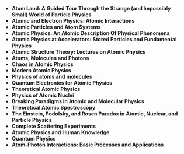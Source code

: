 
<ul>
<li><b><a target="_blank" href="https://github.com/manjunath5496/Atomic-Physics-Books/blob/master/ap(1).pdf" style="text-decoration:none;">Atom Land: A Guided Tour Through the Strange (and Impossibly Small) World of Particle Physics</a></b></li>
                                <li><b><a target="_blank" href="https://github.com/manjunath5496/Atomic-Physics-Books/blob/master/ap(2).pdf" style="text-decoration:none;">Atomic and Electron Physics: Atomic Interactions</a></b></li>
                                <li><b><a target="_blank" href="https://github.com/manjunath5496/Atomic-Physics-Books/blob/master/ap(3).pdf" style="text-decoration:none;">Atomic Particles and Atom Systems</a></b></li>
 <li><b><a target="_blank" href="https://github.com/manjunath5496/Atomic-Physics-Books/blob/master/ap(4).pdf" style="text-decoration:none;">Atomic Physics: An Atomic Description Of Physical Phenomena </a></b></li>                              
<li><b><a target="_blank" href="https://github.com/manjunath5496/Atomic-Physics-Books/blob/master/ap(5).pdf" style="text-decoration:none;">Atomic Physics at Accelerators: Stored Particles and Fundamental Physics </a></b></li>
                                
 <li><b><a target="_blank" href="https://github.com/manjunath5496/Atomic-Physics-Books/blob/master/ap(6).pdf" style="text-decoration:none;">Atomic Structure Theory: Lectures on Atomic Physics</a></b></li>
                          
<li><b><a target="_blank" href="https://github.com/manjunath5496/Atomic-Physics-Books/blob/master/ap(7).pdf" style="text-decoration:none;">Atoms, Molecules and Photons</a></b></li>
                                <li><b><a target="_blank" href="https://github.com/manjunath5496/Atomic-Physics-Books/blob/master/ap(8).pdf" style="text-decoration:none;">Chaos in Atomic Physics</a></b></li>
                                <li><b><a target="_blank" href="https://github.com/manjunath5496/Atomic-Physics-Books/blob/master/ap(9).pdf" style="text-decoration:none;">Modern Atomic Physics</a></b></li>
                                
<li><b><a target="_blank" href="https://github.com/manjunath5496/Atomic-Physics-Books/blob/master/ap(10).pdf" style="text-decoration:none;">Physics of atoms and molecules</a></b></li>

 <li><b><a target="_blank" href="https://github.com/manjunath5496/Atomic-Physics-Books/blob/master/ap(11).pdf" style="text-decoration:none;">Quantum Electronics for Atomic Physics </a></b></li>
                          
<li><b><a target="_blank" href="https://github.com/manjunath5496/Atomic-Physics-Books/blob/master/ap(12).pdf" style="text-decoration:none;">Theoretical Atomic Physics</a></b></li>

<li><b><a target="_blank" href="https://github.com/manjunath5496/Atomic-Physics-Books/blob/master/ap(13).pdf" style="text-decoration:none;">Physics of Atomic Nuclei</a></b></li>
                                <li><b><a target="_blank" href="https://github.com/manjunath5496/Atomic-Physics-Books/blob/master/ap(14).pdf" style="text-decoration:none;">Breaking Paradigms in Atomic and Molecular Physics</a></b></li>
                                
<li><b><a target="_blank" href="https://github.com/manjunath5496/Atomic-Physics-Books/blob/master/ap(15).pdf" style="text-decoration:none;">Theoretical Atomic Spectroscopy</a></b></li>


 <li><b><a target="_blank" href="https://github.com/manjunath5496/Atomic-Physics-Books/blob/master/ap(16).pdf" style="text-decoration:none;">The Einstein, Podolsky, and Rosen Paradox in Atomic, Nuclear, and Particle Physics </a></b></li>
                          
<li><b><a target="_blank" href="https://github.com/manjunath5496/Atomic-Physics-Books/blob/master/ap(17).pdf" style="text-decoration:none;">Complete Scattering Experiments</a></b></li>

<li><b><a target="_blank" href="https://github.com/manjunath5496/Atomic-Physics-Books/blob/master/ap(18).pdf" style="text-decoration:none;">Atomic Physics and Human Knowledge</a></b></li>
                                <li><b><a target="_blank" href="https://github.com/manjunath5496/Atomic-Physics-Books/blob/master/ap(19).pdf" style="text-decoration:none;">Quantum Physics</a></b></li>
                                
<li><b><a target="_blank" href="https://github.com/manjunath5496/Atomic-Physics-Books/blob/master/ap(20).pdf" style="text-decoration:none;">Atom-Photon Interactions: Basic Processes and Applications</a></b></li>  



</ul>
